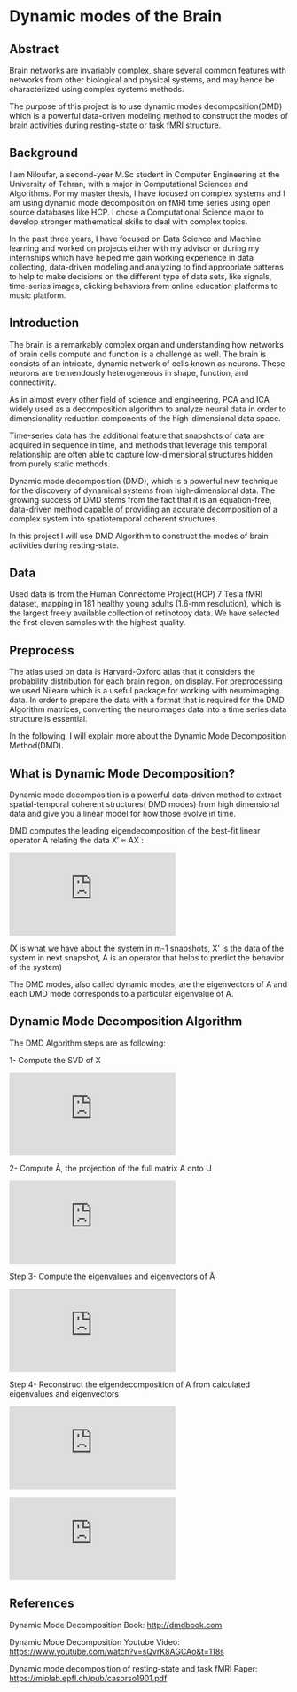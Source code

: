 # Dynamic modes of the Brain
## Abstract
 Brain networks are invariably complex, share several common features with networks from other biological and physical systems, and may hence be characterized using complex systems methods. 

 The purpose of this project is to use dynamic modes decomposition(DMD) which is a powerful data-driven modeling method to construct the modes of brain activities during resting-state or task fMRI structure.
 
 ## Background
 I am Niloufar, a second-year M.Sc student in Computer Engineering at the University of Tehran, with a major in Computational Sciences and Algorithms. For my master thesis, I have focused on complex systems and  I am using dynamic mode decomposition on fMRI time series using open source databases like HCP. I chose a Computational Science major to develop stronger mathematical skills to deal with complex topics. 

In the past three years, I have focused on Data Science and Machine learning and worked on projects either with my advisor or during my internships which have helped me gain working experience in data collecting, data-driven modeling and analyzing to find appropriate patterns to help to make decisions on the different type of data sets, like signals, time-series images, clicking behaviors from online education platforms to music platform. 

## Introduction

The brain is a remarkably complex organ and understanding how networks of brain cells compute and function is a challenge as well. The brain is consists of an intricate, dynamic network of cells known as neurons. These neurons are tremendously heterogeneous in shape, function, and connectivity.

As in almost every other field of science and engineering, PCA and ICA widely used as a decomposition algorithm to analyze neural data in order to dimensionality reduction components of the high-dimensional data space.

Time-series data has the additional feature that snapshots of data are acquired in sequence in time, and methods that leverage this temporal relationship are often able to capture low-dimensional structures hidden from purely static methods. 

Dynamic mode decomposition (DMD), which is a powerful new technique for the discovery of dynamical systems from high-dimensional data. The growing success of DMD stems from the fact that it is an equation-free, data-driven method capable of providing an accurate decomposition of a complex system into spatiotemporal coherent structures.

In this project I will use DMD Algorithm to construct the modes of brain activities during resting-state.

## Data

Used data is from the Human Connectome Project(HCP) 7 Tesla fMRI dataset, mapping in 181 healthy young adults (1.6-mm resolution), which is the largest freely available collection of retinotopy data. We have selected the first eleven samples with the highest quality. 

## Preprocess
The atlas used on data is Harvard-Oxford atlas that it considers the probability distribution for each brain region, on display.
For preprocessing we used Nilearn which is a useful package for working with neuroimaging data.
In order to prepare the data with a format that is required for the DMD Algorithm matrices, converting the neuroimages data into a time series data structure is essential.

In the following, I will explain more about the Dynamic Mode Decomposition Method(DMD).

## What is Dynamic Mode Decomposition?

Dynamic mode decomposition is a powerful data-driven method to extract spatial-temporal coherent structures( DMD modes) from high dimensional data and give you a linear model for how those evolve in time.

DMD computes the leading eigendecomposition of the best-fit linear operator A relating the data X′ ≈ AX : 

![equation](http://latex.codecogs.com/png.latex?A%3DX%27%20X%5E%5Cdag)

(X is what we have about the system in m-1 snapshots, X' is the data of the system in next snapshot, A is an operator that helps to predict the behavior of the system)

The DMD modes, also called dynamic modes, are the eigenvectors of A and each DMD mode corresponds to a particular eigenvalue of A. 

## Dynamic Mode Decomposition Algorithm

The DMD Algorithm steps are as following:

1- Compute the SVD of X

![equation](http://latex.codecogs.com/png.latex?X%3DU%20%5CSigma%20V%5E%7B*%7D)

2- Compute Ã, the projection of the full matrix A onto U

![equation](http://latex.codecogs.com/gif.latex?%5Ctilde%7BA%7D%3DU%5E%7B*%7DAU%3DU%5E%7B*%7DX%27V%5CSigma%20%5E%7B-1%7D)

Step 3- Compute the eigenvalues and eigenvectors of Ã

![equation](http://latex.codecogs.com/png.latex?%5Ctilde%7BA%7DW%3DW%5CLambda)

Step 4- Reconstruct the eigendecomposition of A from calculated eigenvalues and eigenvectors

![equation](http://latex.codecogs.com/png.latex?A%20%5Cphi%20%3D%20%5Cphi%20%5CLambda%20%2C)

![equation](http://latex.codecogs.com/png.latex?%5Cphi%20%3D%20X%27%20V%20%5CSigma%5E%7B-1%7D%20W)

## References
Dynamic Mode Decomposition Book: http://dmdbook.com

Dynamic Mode Decomposition Youtube Video: https://www.youtube.com/watch?v=sQvrK8AGCAo&t=118s

Dynamic mode decomposition of resting-state and task fMRI Paper: https://miplab.epfl.ch/pub/casorso1901.pdf

